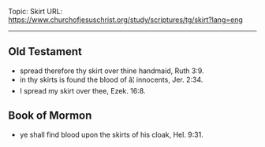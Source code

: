Topic: Skirt
URL: https://www.churchofjesuschrist.org/study/scriptures/tg/skirt?lang=eng

---

## Old Testament

- spread therefore thy skirt over thine handmaid, Ruth 3:9.
- in thy skirts is found the blood of â¦ innocents, Jer. 2:34.
- I spread my skirt over thee, Ezek. 16:8.

## Book of Mormon

- ye shall find blood upon the skirts of his cloak, Hel. 9:31.

